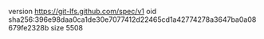 version https://git-lfs.github.com/spec/v1
oid sha256:396e98daa0ca1de30e7077412d22465cd1a42774278a3647ba0a08679fe2328b
size 5508
